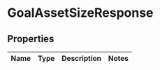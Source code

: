 
# GoalAssetSizeResponse

## Properties
Name | Type | Description | Notes
------------ | ------------- | ------------- | -------------



